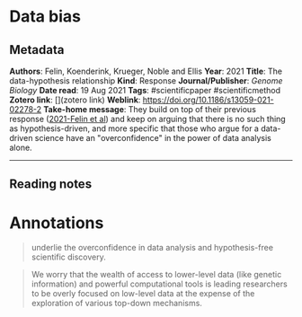 # Data bias

## Metadata

**Authors**: Felin, Koenderink, Krueger, Noble and Ellis
**Year**: 2021
**Title**: The data-hypothesis relationship
**Kind**: Response 
**Journal/Publisher**: *Genome Biology*
**Date read**: 19 Aug 2021
**Tags**: #scientificpaper #scientificmethod
**Zotero link**: [](zotero link)
**Weblink**: https://doi.org/10.1186/s13059-021-02278-2
**Take-home message**: 
They build on top of their previous response ([2021-Felin et al](2021-Felin%20et%20al.md)) and keep on arguing that there is no such thing as hypothesis-driven, and more specific that those who argue for a data-driven science have an "overconfidence" in the power of data analysis alone.

---

## Reading notes

# Annotations  
> underlie the overconfidence in data analysis and hypothesis-free scientific discovery.

> We worry that the wealth of access to lower-level data (like genetic information) and powerful computational tools is leading researchers to be overly focused on low-level data at the expense of the exploration of various top-down mechanisms.


